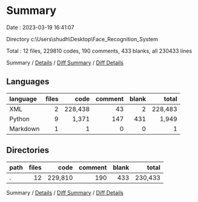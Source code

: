 # Summary

Date : 2023-03-19 16:41:07

Directory c:\\Users\\shudh\\Desktop\\Face_Recognition_System

Total : 12 files,  229810 codes, 190 comments, 433 blanks, all 230433 lines

Summary / [Details](details.md) / [Diff Summary](diff.md) / [Diff Details](diff-details.md)

## Languages
| language | files | code | comment | blank | total |
| :--- | ---: | ---: | ---: | ---: | ---: |
| XML | 2 | 228,438 | 43 | 2 | 228,483 |
| Python | 9 | 1,371 | 147 | 431 | 1,949 |
| Markdown | 1 | 1 | 0 | 0 | 1 |

## Directories
| path | files | code | comment | blank | total |
| :--- | ---: | ---: | ---: | ---: | ---: |
| . | 12 | 229,810 | 190 | 433 | 230,433 |

Summary / [Details](details.md) / [Diff Summary](diff.md) / [Diff Details](diff-details.md)
